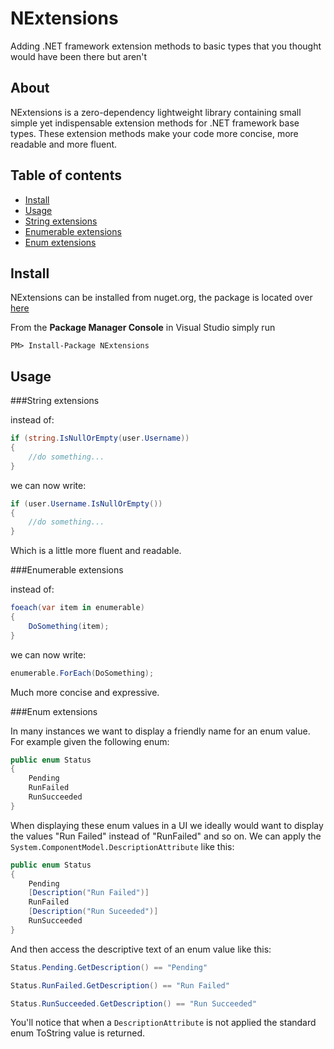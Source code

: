 NExtensions
===========

Adding .NET framework extension methods to basic types that you thought would have been there but aren't

About
-----

NExtensions is a zero-dependency lightweight library containing small simple yet indispensable extension methods for .NET framework base types. These extension methods make your code more concise, more readable and more fluent.

Table of contents
-----------------

* [Install](https://github.com/halcharger/NExtensions#install)
* [Usage](https://github.com/halcharger/NExtensions#usage)
* [String extensions](https://github.com/halcharger/NExtensions#string-extensions)
* [Enumerable extensions](https://github.com/halcharger/NExtensions#enumerable-extensions)
* [Enum extensions](https://github.com/halcharger/NExtensions#enum-extensions)

Install
-------

NExtensions can be installed from nuget.org, the package is located over [here](https://www.nuget.org/packages/nextensions)

From the **Package Manager Console** in Visual Studio simply run 

`PM> Install-Package NExtensions`

Usage
-----

###String extensions

instead of:

```c#
if (string.IsNullOrEmpty(user.Username))
{
	//do something...
}
```

we can now write:

```c#
if (user.Username.IsNullOrEmpty())
{
	//do something...
}
```

Which is a little more fluent and readable.

###Enumerable extensions

instead of:

```c#
foeach(var item in enumerable)
{
	DoSomething(item);
}
```

we can now write:

```c#
enumerable.ForEach(DoSomething);
```

Much more concise and expressive.

###Enum extensions

In many instances we want to display a friendly name for an enum value. For example given the following enum:

```c#
public enum Status
{
	Pending
	RunFailed
	RunSucceeded
}
```

When displaying these enum values in a UI we ideally would want to display the values "Run Failed" instead of "RunFailed" and so on. We can apply the `System.ComponentModel.DescriptionAttribute` like this:

```c#
public enum Status
{
	Pending
	[Description("Run Failed")]
	RunFailed
	[Description("Run Suceeded")]
	RunSucceeded
}
```
And then access the descriptive text of an enum value like this:

```c#
Status.Pending.GetDescription() == "Pending"

Status.RunFailed.GetDescription() == "Run Failed"

Status.RunSucceeded.GetDescription() == "Run Succeeded"
```

You'll notice that when a `DescriptionAttribute` is not applied the standard enum ToString value is returned.